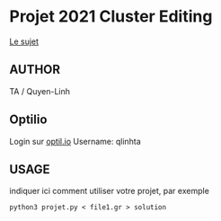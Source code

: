 # Projet 2021 Cluster Editing

[Le sujet](https://www.lamsade.dauphine.fr/~sikora/ens/graphes/projet2021/)

## AUTHOR

TA / Quyen-Linh

## Optilio

Login sur [optil.io](https://www.optil.io/optilion/)
Username: qlinhta

## USAGE

indiquer ici comment utiliser votre projet, par exemple

    python3 projet.py < file1.gr > solution

